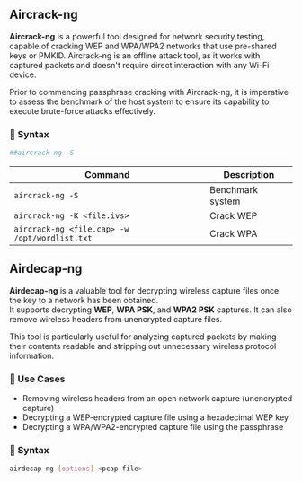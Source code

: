 ## Aircrack-ng

**Aircrack-ng** is a powerful tool designed for network security testing, capable of cracking WEP and WPA/WPA2 networks that use pre-shared keys or PMKID. Aircrack-ng is an offline attack tool, as it works with captured packets and doesn't require direct interaction with any Wi-Fi device.

Prior to commencing passphrase cracking with Aircrack-ng, it is imperative to assess the benchmark of the host system to ensure its capability to execute brute-force attacks effectively.

### 📌 Syntax
```bash
##aircrack-ng -S
```

| Command                                           | Description         |
|---------------------------------------------------|---------------------|
| `aircrack-ng -S`                                  | Benchmark system    |
| `aircrack-ng -K <file.ivs>`                       | Crack WEP           |
| `aircrack-ng <file.cap> -w /opt/wordlist.txt`     | Crack WPA           |

## Airdecap-ng

**Airdecap-ng** is a valuable tool for decrypting wireless capture files once the key to a network has been obtained.  
It supports decrypting **WEP**, **WPA PSK**, and **WPA2 PSK** captures. It can also remove wireless headers from unencrypted capture files.

This tool is particularly useful for analyzing captured packets by making their contents readable and stripping out unnecessary wireless protocol information.

### 🔧 Use Cases

- Removing wireless headers from an open network capture (unencrypted capture)
- Decrypting a WEP-encrypted capture file using a hexadecimal WEP key
- Decrypting a WPA/WPA2-encrypted capture file using the passphrase

### 📌 Syntax

```bash
airdecap-ng [options] <pcap file>

